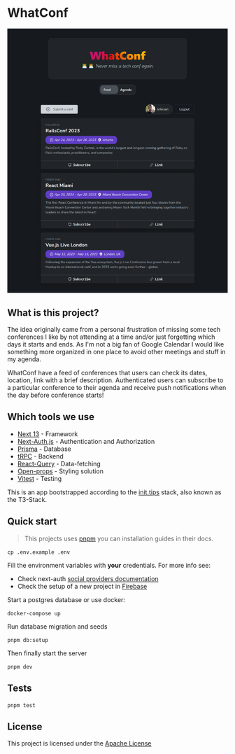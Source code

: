 # WhatConf

![homepage](.github/demo.png)

## What is this project?

The idea originally came from a personal frustration of missing some tech conferences I like by not attending at a time and/or just forgetting which days it starts and ends. As I'm not a big fan of Google Calendar I would like something more organized in one place to avoid other meetings and stuff in my agenda.

WhatConf have a feed of conferences that users can check its dates, location, link with a brief description. Authenticated users can subscribe to a particular conference to their agenda and receive push notifications when the day before conference starts!

## Which tools we use

- [Next 13](https://nextjs.org/) - Framework
- [Next-Auth.js](https://next-auth.js.org) - Authentication and Authorization
- [Prisma](https://prisma.io) - Database
- [tRPC](https://trpc.io) - Backend
- [React-Query](https://tanstack.com/query/v3/) - Data-fetching
- [Open-props](https://open-props.style/) - Styling solution
- [Vitest](https://vitest.dev/) - Testing

This is an app bootstrapped according to the [init.tips](https://init.tips) stack, also known as the T3-Stack.

## Quick start

> This projects uses [pnpm](https://pnpm.io/) you can installation guides in their docs.

```
cp .env.example .env
```

Fill the environment variables with **your** credentials. For more info see:

- Check next-auth [social providers documentation](https://next-auth.js.org/providers)
- Check the setup of a new project in [Firebase](https://firebase.google.com/docs/web/setup)

Start a postgres database or use docker:

```
docker-compose up
```

Run database migration and seeds

```
pnpm db:setup
```

Then finally start the server

```
pnpm dev
```

## Tests

```
pnpm test
```

## License

This project is licensed under the [Apache License](./LICENSE)
